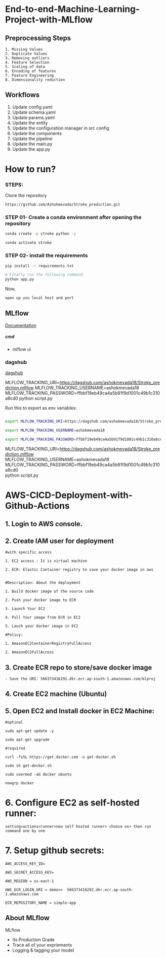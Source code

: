 # End-to-end-Machine-Learning-Project-with-MLflow

## Preprocessing Steps

	1. Missing Values
	2. Duplicate Values
	3. Removing outliers
	4. Feature Selection
	5. Scaling of data
	6. Encoding of features
	7. Feature Engineering
	8. Dimensionality reduction
	
## Workflows

1. Update config.yaml
2. Update schema.yaml
3. Update params.yaml
4. Update the entity
5. Update the configuration manager in src config
6. Update the components
7. Update the pipeline 
8. Update the main.py
9. Update the app.py



# How to run?
### STEPS:

Clone the repository

```bash
https://github.com/Ashokmevada/Stroke_prediction.git
```
### STEP 01- Create a conda environment after opening the repository

```bash
conda create -p stroke python -y
```

```bash
conda activate stroke
```


### STEP 02- install the requirements
```bash
pip install -r requirements.txt
```


```bash
# Finally run the following command
python app.py
```

Now,
```bash
open up you local host and port
```



## MLflow

[Documentation](https://mlflow.org/docs/latest/index.html)


##### cmd
- mlflow ui

### dagshub
[dagshub](https://dagshub.com/)

MLFLOW_TRACKING_URI=https://dagshub.com/ashokmevada18/Stroke_prediction.mlflow 
MLFLOW_TRACKING_USERNAME=ashokmevada18 
MLFLOW_TRACKING_PASSWORD=ffbbf19eb49ca4a5b91f9d1001c49b1c310a8cd0 
python script.py

Run this to export as env variables:

```bash

export MLFLOW_TRACKING_URI=https://dagshub.com/ashokmevada18/Stroke_prediction.mlflow

export MLFLOW_TRACKING_USERNAME=ashokmevada18 

export MLFLOW_TRACKING_PASSWORD=ffbbf19eb49ca4a5b91f9d1001c49b1c310a8cd0

```

MLFLOW_TRACKING_URI=https://dagshub.com/ashokmevada18/Stroke_prediction.mlflow \
MLFLOW_TRACKING_USERNAME=ashokmevada18 \
MLFLOW_TRACKING_PASSWORD=ffbbf19eb49ca4a5b91f9d1001c49b1c310a8cd0 \
python script.py


# AWS-CICD-Deployment-with-Github-Actions

## 1. Login to AWS console.

## 2. Create IAM user for deployment

	#with specific access

	1. EC2 access : It is virtual machine

	2. ECR: Elastic Container registry to save your docker image in aws


	#Description: About the deployment

	1. Build docker image of the source code

	2. Push your docker image to ECR

	3. Launch Your EC2 

	4. Pull Your image from ECR in EC2

	5. Lauch your docker image in EC2

	#Policy:

	1. AmazonEC2ContainerRegistryFullAccess

	2. AmazonEC2FullAccess

	
## 3. Create ECR repo to store/save docker image
    - Save the URI: 566373416292.dkr.ecr.ap-south-1.amazonaws.com/mlproj

	
## 4. Create EC2 machine (Ubuntu) 

## 5. Open EC2 and Install docker in EC2 Machine:
	
	
	#optinal

	sudo apt-get update -y

	sudo apt-get upgrade
	
	#required

	curl -fsSL https://get.docker.com -o get-docker.sh

	sudo sh get-docker.sh

	sudo usermod -aG docker ubuntu

	newgrp docker
	
# 6. Configure EC2 as self-hosted runner:
    setting>actions>runner>new self hosted runner> choose os> then run command one by one


# 7. Setup github secrets:

    AWS_ACCESS_KEY_ID=

    AWS_SECRET_ACCESS_KEY=

    AWS_REGION = us-east-1

    AWS_ECR_LOGIN_URI = demo>>  566373416292.dkr.ecr.ap-south-1.amazonaws.com

    ECR_REPOSITORY_NAME = simple-app




## About MLflow 
MLflow

 - Its Production Grade
 - Trace all of your expriements
 - Logging & tagging your model


